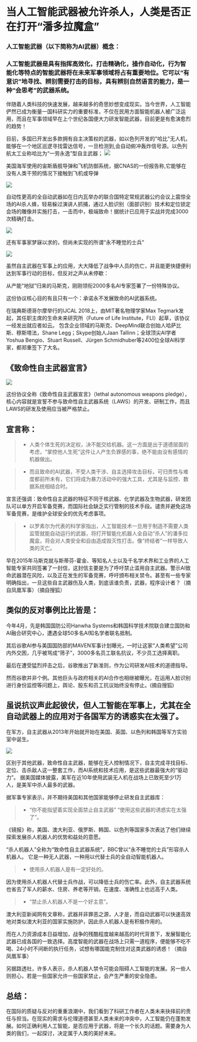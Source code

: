 
# 当人工智能武器被允许杀人，人类是否正在打开“潘多拉魔盒”

### 人工智能武器（以下简称为AI武器）概念：

### 人工智能武器是具有指挥高效化，打击精确化，操作自动化，行为智能化等特点的智能武器将在未来军事领域将占有重要地位。它可以“有意识”地寻找、辨别需要打击的目标，具有辨别自然语言的能力，是一种“会思考”的武器系统。

伴随着人类科技的快速发展，越来越多的奇思妙想变成现实。当今世界，人工智能俨然已成为衡量一国科研实力的重要标准，不仅在民用方面智能机器人被广泛运用，而且在军事领域早在上个世纪各国便大力研发智能武器，目前更是有愈演愈烈的趋势！


目前，多国已开发出多款拥有自主决策权的武器，如以色列开发的"哈比"无人机，能够在一个地区巡逻寻找雷达信号，一旦检测到,会自动俯冲轰炸信号源。以色列航太工业称哈比为“一劳永逸”型自主武器；
![](images/42.jpg)

美国海军使用的宙斯盾舰导弹和飞机防御系统，据CNAS的一份报告称,它能够在没有人类干预的情况下接触到飞机或导弹

![](images/43.jpg)

自动性更高的全自动武器如在日内瓦举办的联合国特定常规武器公约会议上震惊全场的AI杀人蜂，轻易躲过演讲人抓捕，通过人脸识别（面部识别）技术和定位锁定会场的雕像并实施打击，一击而中，极端致命！据统计已应用于实战并完成3000次精确打击。

![](images/45.jpg)



还有军事家梦寐以求的，但尚未实现的所谓“永不睡觉的士兵”

![](images/44.jpg)


虽然自主武器在军事上的应用，大大降低了战争中人员的伤亡，并且能更快捷便利达到军事行动的目标，但反对之声从未停歇：



从产能“地狱”归来的马斯克，刚刚领衔2000多名AI专家签署了一份特殊协议。

这份协议核心目的有且只有一个：承诺永不发展致命的AI武器系统。

在瑞典斯德哥尔摩举行的IJCAL 2018上，由MIT著名物理学家Max Tegmark发起，其任职主席的生命未来研究所（Future of Life Institute，FLI）起草，该协议一经发出就应者如云。
包含企业领域的马斯克、DeepMind联合创始人哈萨比斯、穆斯塔法，Shane Legg；Skype创始人Jaan Tallinn；全球顶尖AI学者Yoshua Bengio、Stuart Russell、Jürgen Schmidhuber等2400位全球AI科学家，都郑重签下了大名。

## 《致命性自主武器宣言》 

![](images/46.jpg)

这份协议全称《致命性自主武器宣言》（lethal autonomous weapons pledge），核心内容就是宣誓不参与致命性自主武器系统（LAWS）的开发、研制工作，而且LAWS的研发及使用应当被严格禁止。

## 宣言称：

>* 人类个体生死的决定权，决不能交给机器。这一方面是出于道德层面的考虑，“掌控他人生死”这件让人产生负罪感的事，绝不能由没有感情的机器做出。

>* 而且致命的AI武器，不受人类干涉、自主选择攻击目标，可归责性与难度都前所未有，它们将成为暴力活动中的强大工具，尤其是与监控、数据系统相结合时。

宣言还强调：致命性自主武器的特征不同于核武器、化学武器及生物武器，研发团队可以单方开启军备竞赛，而国际社会缺乏实行管制的技术手段。谴责并避免这场军备竞赛，是维护全球安全的优先考虑事项。

>* 以罗素尔为代表的科学家指出，人工智能技术一旦用于制造不需要人类监管就能自动运行的武器，将打开智能化机器人全自动“杀人”的潘多拉魔盒，将会对人类安全和自由造成毁灭性打击。像“终结者”一样导致人类的灭亡。

早在2015年马斯克就与斯蒂芬-霍金、等知名人士以及千名学术界和工业界的人工智能专家共同签署了一封信，这封信主要是为了呼吁禁止滥用自主武器。警示AI致命武器潜在风险，以及正在发生的军备竞赛，呼吁颁布相关禁令。甚至有一些专家明确指出，一旦这些自主武器伤及人类，到底该谁负责，武器，程序设计者？（摘自凤凰军事）（摘自搜狐）
## 类似的反对事例比比皆是：

今年4月，先是韩国国防公司Hanwha Systems和韩国科学技术院联合建立国防和AI融合研究中心，遭遇全球50多名AI知名学者联名抵制。

其后谷歌AI参与美国国防部的MAVEN军事计划曝光，一时让这家“人类希望”公司内外交困，几乎被骂成“筛子”，3000多名员工联名抗议，不少员工选择离职。

最后在遭受猛烈抨击之后，谷歌推出了新准则，作为公司研发AI技术的道德指导。

然而谷歌并非个例。其他巨头与政府相关的AI合作也相继被曝光，在运用人脸识别进行身份监控等问题上，舆论、股东和员工抗议始终没有停止。(摘自搜狐)

## 虽说抗议声此起彼伏，但人工智能在军事上，尤其在全自动武器上的应用对于各国军方的诱惑实在太强了。

在军方，自主武器从2013年开始就开始在美国、英国、以色列和韩国等军方实验室中诞生。

![](images/47.jpg)

区别于其他武器，致命性自主武器，能够在无人控制情况下，自主完成寻找目标、定位、击杀敌人这一整套工作，而AI系统和技术应用，是这些武器最强大的“驱动力”。
据美国媒体披露，美军在近10年使用武装无人机在战场上已致死至少1万人，是美军中杀人最多的武器。

据军事专家表示，并不期待美国和其他国家能够停止研发自主武器库：

>* “你不能指望着实现全面禁止自主武器” “使用这些武器的诱惑实在太强了”。

《镜报》称，美国、澳大利亚、俄罗斯、韩国、以色列等国家多次表达了他们继续探索发展杀人机器人的优势和益处的意愿。

“杀人机器人”全称为“致命性自主武器系统”，BBC曾以“永不睡觉的士兵”形容杀人机器人。
它是一种无人武器，一种用以代替士兵的全自动智能机器人。

>* 使用杀人机器人是有一定好处的。

因为使用杀人机器人代替士兵作战，可以降低士兵的伤亡率。此外，自主武器系统也省去了军人的薪水、住房、养老等开销，在速度、准确性上也远高于人类。

>* “禁止杀人机器人不是一个好主意”。

澳大利亚新闻网有文章称，武器并非罪恶之源，人才是，而自动武器可以快速高效地对类似澳大利亚的国家实施防护，因此杀人机器人是有积极作用的。

而在人力资源成本日益增加，战争的残酷程度越来越高的时代背景下，发展智能化武器已成各国的一致选择。高度智能的武器在战场上只需一道程序，便能够不吃不喝、24小时不间断的执行任务，试想有哪国能克制住对这类武器的诱惑！（摘自凤凰军事）

另据路透社，许多人表示，杀人机器人禁令可能会阻碍人工智能的发展。另一些人则担心，若是一些国家允许一些国家禁止，会产生严重的安全隐患。

## 总结：

在国际的质疑与反对的重重浪潮中，我们看到了科研工作者在人类未来抉择前的责任与担当。在现实的需求与伦理道德甚至人类未来的冲突中，人工智能仍在蓬勃发展。如何正确利用人工智能，是否应用于武器，将是一个长久的话题。需要身为人类的我们，一起探讨，决定属于人类的美好未来。


